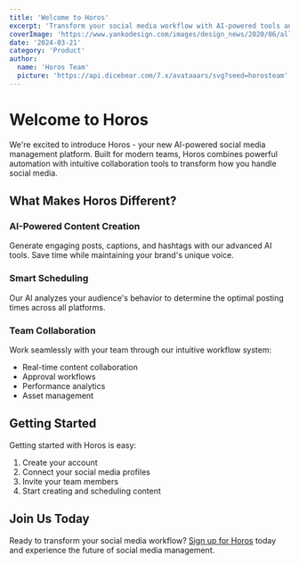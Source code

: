 ```yaml
---
title: 'Welcome to Horos'
excerpt: 'Transform your social media workflow with AI-powered tools and streamlined collaboration.'
coverImage: 'https://www.yankodesign.com/images/design_news/2020/06/all-black-desk-setups-that-will-inspire-you-to-adapt-this-modern-minimal-trend/01-Black-Desk-Setup_-minimal_modern_hero3.jpg'
date: '2024-03-21'
category: 'Product'
author:
  name: 'Horos Team'
  picture: 'https://api.dicebear.com/7.x/avataaars/svg?seed=horosteam'
---
```


# Welcome to Horos

We're excited to introduce Horos - your new AI-powered social media management platform. Built for modern teams, Horos combines powerful automation with intuitive collaboration tools to transform how you handle social media.

## What Makes Horos Different?

### AI-Powered Content Creation
Generate engaging posts, captions, and hashtags with our advanced AI tools. Save time while maintaining your brand's unique voice.

### Smart Scheduling
Our AI analyzes your audience's behavior to determine the optimal posting times across all platforms.

### Team Collaboration
Work seamlessly with your team through our intuitive workflow system:
- Real-time content collaboration
- Approval workflows
- Performance analytics
- Asset management

## Getting Started

Getting started with Horos is easy:

1. Create your account
2. Connect your social media profiles
3. Invite your team members
4. Start creating and scheduling content

## Join Us Today

Ready to transform your social media workflow? [Sign up for Horos](https://horos.house/signup) today and experience the future of social media management.
